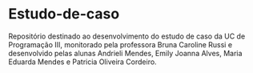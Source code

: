 # Estudo-de-caso
Repositório destinado ao desenvolvimento do estudo de caso da UC de Programação III, monitorado pela professora Bruna Caroline Russi e desenvolvido pelas alunas Andrieli Mendes, Emily Joanna Alves, Maria Eduarda Mendes e Patricia Oliveira Cordeiro.
